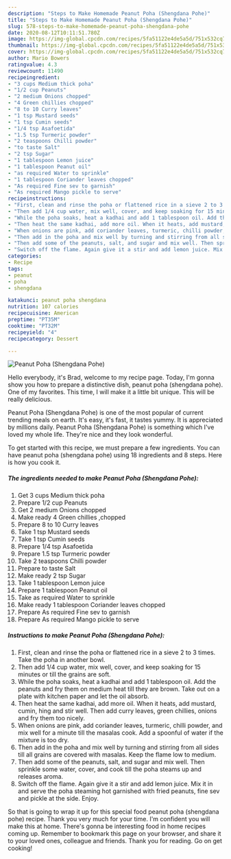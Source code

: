 ```yaml
---
description: "Steps to Make Homemade Peanut Poha (Shengdana Pohe)"
title: "Steps to Make Homemade Peanut Poha (Shengdana Pohe)"
slug: 578-steps-to-make-homemade-peanut-poha-shengdana-pohe
date: 2020-08-12T10:11:51.780Z
image: https://img-global.cpcdn.com/recipes/5fa51122e4de5a5d/751x532cq70/peanut-poha-shengdana-pohe-recipe-main-photo.jpg
thumbnail: https://img-global.cpcdn.com/recipes/5fa51122e4de5a5d/751x532cq70/peanut-poha-shengdana-pohe-recipe-main-photo.jpg
cover: https://img-global.cpcdn.com/recipes/5fa51122e4de5a5d/751x532cq70/peanut-poha-shengdana-pohe-recipe-main-photo.jpg
author: Mario Bowers
ratingvalue: 4.3
reviewcount: 11490
recipeingredient:
- "3 cups Medium thick poha"
- "1/2 cup Peanuts"
- "2 medium Onions chopped"
- "4 Green chillies chopped"
- "8 to 10 Curry leaves"
- "1 tsp Mustard seeds"
- "1 tsp Cumin seeds"
- "1/4 tsp Asafoetida"
- "1.5 tsp Turmeric powder"
- "2 teaspoons Chilli powder"
- "to taste Salt"
- "2 tsp Sugar"
- "1 tablespoon Lemon juice"
- "1 tablespoon Peanut oil"
- "as required Water to sprinkle"
- "1 tablespoon Coriander leaves chopped"
- "As required Fine sev to garnish"
- "As required Mango pickle to serve"
recipeinstructions:
- "First, clean and rinse the poha or flattened rice in a sieve 2 to 3 times. Take the poha in another bowl."
- "Then add 1/4 cup water, mix well, cover, and keep soaking for 15 minutes or till the grains are soft."
- "While the poha soaks, heat a kadhai and add 1 tablespoon oil. Add the peanuts and fry them on medium heat till they are brown. Take out on a plate with kitchen paper and let the oil absorb."
- "Then heat the same kadhai, add more oil. When it heats, add mustard, cumin, hing and stir well. Then add curry leaves, green chillies, onions and fry them too nicely."
- "When onions are pink, add coriander leaves, turmeric, chilli powder, and mix well for a minute till the masalas cook. Add a spoonful of water if the mixture is too dry."
- "Then add in the poha and mix well by turning and stirring from all sides till all grains are covered with masalas. Keep the flame low to medium."
- "Then add some of the peanuts, salt, and sugar and mix well. Then sprinkle some water, cover, and cook till the poha steams up and releases aroma."
- "Switch off the flame. Again give it a stir and add lemon juice. Mix it in and serve the poha steaming hot garnished with fried peanuts, fine sev and pickle at the side. Enjoy."
categories:
- Recipe
tags:
- peanut
- poha
- shengdana

katakunci: peanut poha shengdana 
nutrition: 107 calories
recipecuisine: American
preptime: "PT35M"
cooktime: "PT32M"
recipeyield: "4"
recipecategory: Dessert

---
```



![Peanut Poha (Shengdana Pohe)](https://img-global.cpcdn.com/recipes/5fa51122e4de5a5d/751x532cq70/peanut-poha-shengdana-pohe-recipe-main-photo.jpg)

Hello everybody, it's Brad, welcome to my recipe page. Today, I'm gonna show you how to prepare a distinctive dish, peanut poha (shengdana pohe). One of my favorites. This time, I will make it a little bit unique. This will be really delicious.

Peanut Poha (Shengdana Pohe) is one of the most popular of current trending meals on earth. It's easy, it's fast, it tastes yummy. It is appreciated by millions daily. Peanut Poha (Shengdana Pohe) is something which I've loved my whole life. They're nice and they look wonderful.




To get started with this recipe, we must prepare a few ingredients. You can have peanut poha (shengdana pohe) using 18 ingredients and 8 steps. Here is how you cook it.

<!--inarticleads1-->

##### The ingredients needed to make Peanut Poha (Shengdana Pohe):

1. Get 3 cups Medium thick poha
1. Prepare 1/2 cup Peanuts
1. Get 2 medium Onions chopped
1. Make ready 4 Green chillies ,chopped
1. Prepare 8 to 10 Curry leaves
1. Take 1 tsp Mustard seeds
1. Take 1 tsp Cumin seeds
1. Prepare 1/4 tsp Asafoetida
1. Prepare 1.5 tsp Turmeric powder
1. Take 2 teaspoons Chilli powder
1. Prepare to taste Salt
1. Make ready 2 tsp Sugar
1. Take 1 tablespoon Lemon juice
1. Prepare 1 tablespoon Peanut oil
1. Take as required Water to sprinkle
1. Make ready 1 tablespoon Coriander leaves chopped
1. Prepare As required Fine sev to garnish
1. Prepare As required Mango pickle to serve




<!--inarticleads2-->

##### Instructions to make Peanut Poha (Shengdana Pohe):

1. First, clean and rinse the poha or flattened rice in a sieve 2 to 3 times. Take the poha in another bowl.
1. Then add 1/4 cup water, mix well, cover, and keep soaking for 15 minutes or till the grains are soft.
1. While the poha soaks, heat a kadhai and add 1 tablespoon oil. Add the peanuts and fry them on medium heat till they are brown. Take out on a plate with kitchen paper and let the oil absorb.
1. Then heat the same kadhai, add more oil. When it heats, add mustard, cumin, hing and stir well. Then add curry leaves, green chillies, onions and fry them too nicely.
1. When onions are pink, add coriander leaves, turmeric, chilli powder, and mix well for a minute till the masalas cook. Add a spoonful of water if the mixture is too dry.
1. Then add in the poha and mix well by turning and stirring from all sides till all grains are covered with masalas. Keep the flame low to medium.
1. Then add some of the peanuts, salt, and sugar and mix well. Then sprinkle some water, cover, and cook till the poha steams up and releases aroma.
1. Switch off the flame. Again give it a stir and add lemon juice. Mix it in and serve the poha steaming hot garnished with fried peanuts, fine sev and pickle at the side. Enjoy.




So that is going to wrap it up for this special food peanut poha (shengdana pohe) recipe. Thank you very much for your time. I'm confident you will make this at home. There's gonna be interesting food in home recipes coming up. Remember to bookmark this page on your browser, and share it to your loved ones, colleague and friends. Thank you for reading. Go on get cooking!
